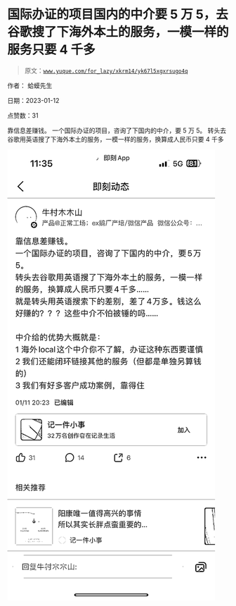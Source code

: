 # 国际办证的项目国内的中介要 5 万 5，去谷歌搜了下海外本土的服务，一模一样的服务只要 4 千多

> 原文：[`www.yuque.com/for_lazy/xkrm14/yk67l5xgxrsugo4q`](https://www.yuque.com/for_lazy/xkrm14/yk67l5xgxrsugo4q)



作者： 蛤蟆先生 

日期：2023-01-12 

点赞数：31 

靠信息差赚钱。 一个国际办证的项目，咨询了下国内的中介，要 5 万 5。 转头去谷歌用英语搜了下海外本土的服务，一模一样的服务，换算成人民币只要 4 千多 

![](img/45839d5dea92200be236f99176a18df9.png)  

